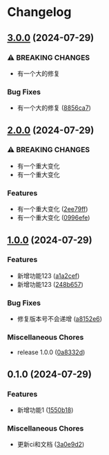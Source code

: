# Changelog

## [3.0.0](https://github.com/ajiho/think-weather/compare/think-weather-v2.0.0...think-weather-v3.0.0) (2024-07-29)


### ⚠ BREAKING CHANGES

* 有一个大的修复

### Bug Fixes

* 有一个大的修复 ([8856ca7](https://github.com/ajiho/think-weather/commit/8856ca76ac97a53b6062a666912586263dcd25a7))

## [2.0.0](https://github.com/ajiho/think-weather/compare/think-weather-v1.0.0...think-weather-v2.0.0) (2024-07-29)


### ⚠ BREAKING CHANGES

* 有一个重大变化
* 有一个重大变化

### Features

* 有一个重大变化 ([2ee79ff](https://github.com/ajiho/think-weather/commit/2ee79ff63fe1021c391d754e357f2b3a19c59425))
* 有一个重大变化 ([0996efe](https://github.com/ajiho/think-weather/commit/0996efecccfa0f64e1f337b4c756b943dd5f9cfd))

## [1.0.0](https://github.com/ajiho/think-weather/compare/think-weather-v0.1.0...think-weather-v1.0.0) (2024-07-29)


### Features

* 新增功能123 ([a1a2cef](https://github.com/ajiho/think-weather/commit/a1a2ceff0c785b90f1218439d83ccb52d16e7077))
* 新增功能123 ([248b657](https://github.com/ajiho/think-weather/commit/248b65724af242e9108bfc0f698e8a64bc82f071))


### Bug Fixes

* 修复版本号不会递增 ([a8152e6](https://github.com/ajiho/think-weather/commit/a8152e695e4f00341fb0bda0081872d4921e737b))


### Miscellaneous Chores

* release 1.0.0 ([0a8332d](https://github.com/ajiho/think-weather/commit/0a8332d173c6ee139eac8f68b7ff5131ef2277ed))

## 0.1.0 (2024-07-29)


### Features

* 新增功能1 ([1550b18](https://github.com/ajiho/think-weather/commit/1550b187f86b6b7fd5f11807a8c6d01a8fecd9c2))


### Miscellaneous Chores

* 更新ci和文档 ([3a0e9d2](https://github.com/ajiho/think-weather/commit/3a0e9d2d70c130d421eefbcd2878dcb119e5d299))
